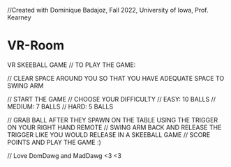//Created with Dominique Badajoz, Fall 2022, University of Iowa, Prof. Kearney

# VR-Room
VR SKEEBALL GAME
// TO PLAY THE GAME:



// CLEAR SPACE AROUND YOU SO THAT YOU HAVE ADEQUATE SPACE TO SWING ARM

// START THE GAME
// CHOOSE YOUR DIFFICULTY 
//     EASY: 10 BALLS 
//     MEDIUM: 7 BALLS 
//     HARD: 5 BALLS

// GRAB BALL AFTER THEY SPAWN ON THE TABLE USING THE TRIGGER ON YOUR RIGHT HAND REMOTE
// SWING ARM BACK AND RELEASE THE TRIGGER LIKE YOU WOULD RELEASE IN A SKEEBALL GAME
// SCORE POINTS AND PLAY THE GAME :)

// Love DomDawg and MadDawg <3 <3
